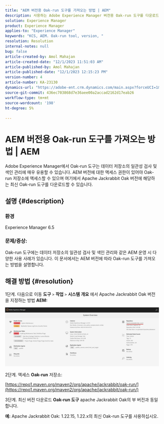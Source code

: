 ```yaml
---
title: "AEM 버전용 Oak-run 도구를 가져오는 방법 | AEM"
description: 사용하는 Adobe Experience Manager 버전용 Oak-run 도구를 다운로드하는 방법을 알아봅니다.
solution: Experience Manager
product: Experience Manager
applies-to: "Experience Manager"
keywords: "KCS, AEM. Oak-run tool, version, "
resolution: Resolution
internal-notes: null
bug: false
article-created-by: Amol Mahajan
article-created-date: "12/1/2023 11:51:03 AM"
article-published-by: Amol Mahajan
article-published-date: "12/1/2023 12:15:23 PM"
version-number: 4
article-number: KA-23130
dynamics-url: "https://adobe-ent.crm.dynamics.com/main.aspx?forceUCI=1&pagetype=entityrecord&etn=knowledgearticle&id=77fc11e4-3f90-ee11-8179-6045bd006704"
source-git-commit: 436ec703868d7e36aee00a2accad2162d17eab26
workflow-type: tm+mt
source-wordcount: '198'
ht-degree: 5%

---
```


# AEM 버전용 Oak-run 도구를 가져오는 방법 | AEM


Adobe Experience Manager에서 Oak-run 도구는 데이터 저장소의 일관성 검사 및 색인 관리에 매우 유용할 수 있습니다. AEM 버전에 대한 액세스 권한이 있어야 Oak-run 저장소에 액세스할 수 있으며 여기에서 Apache Jackrabbit Oak 버전에 해당하는 최신 Oak-run 도구를 다운로드할 수 있습니다.

## 설명 {#description}


### <b>환경</b>

Experience Manager 6.5



### <b>문제/증상:</b>

Oak-run 도구에는 데이터 저장소의 일관성 검사 및 색인 관리와 같은 AEM 운영 시 다양한 사용 사례가 있습니다.
이 문서에서는 AEM 버전에 따라 Oak-run 도구를 가져오는 방법을 설명합니다.


## 해결 방법 {#resolution}


1단계. 다음으로 이동 <b>도구</b> `>`  <b>작업</b> `>`  <b>시스템</b> <b>개요</b> 에서 Apache Jackrabbit Oak 버전을 지정하는 방법 <b>AEM:</b>

![](assets/9c19e0e0-dc7d-ee11-8179-6045bd006a22.png)

2단계. 액세스 <b>Oak-run</b> 저장소:

[https://repo1.maven.org/maven2/org/apache/jackrabbit/oak-run/](https://repo1.maven.org/maven2/org/apache/jackrabbit/oak-run/)

3단계. 최신 버전 다운로드 <b>Oak-run 도구</b> apache Jackrabbit Oak의 부 버전과 동일합니다.

<b>예:</b>
Apache Jackrabbit Oak: 1.22.15, 1.22.x의 최신 Oak-run 도구를 사용하십시오.
